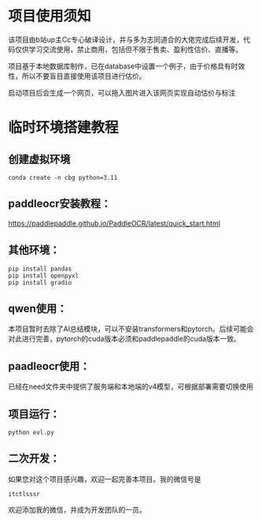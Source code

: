
# 项目使用须知

该项目由b站up主Cc专心破译设计，并与多为志同道合的大佬完成后续开发，代码仅供学习交流使用，禁止商用，包括但不限于售卖、盈利性估价、直播等。

项目基于本地数据库制作，已在database中设置一个例子，由于价格具有时效性，所以不要盲目直接使用该项目进行估价。

启动项目后会生成一个网页，可以拖入图片进入该网页实现自动估价与标注

# 临时环境搭建教程

## 创建虚拟环境

```
conda create -n cbg python=3.11
```

## paddleocr安装教程：

https://paddlepaddle.github.io/PaddleOCR/latest/quick_start.html

## 其他环境：

```
pip install pandas
pip install openpyxl
pip install gradio
```

## qwen使用：

本项目暂时去除了AI总结模块，可以不安装transformers和pytorch。后续可能会对此进行完善，pytorch的cuda版本必须和paddlepaddle的cuda版本一致。

## paadleocr使用：

已经在need文件夹中提供了服务端和本地端的v4模型，可根据部署需要切换使用

## 项目运行：

```
python evl.py
```

## 二次开发：

如果您对这个项目感兴趣，欢迎一起完善本项目。我的微信号是
```
itctlsssr
```
欢迎添加我的微信，并成为开发团队的一员。
